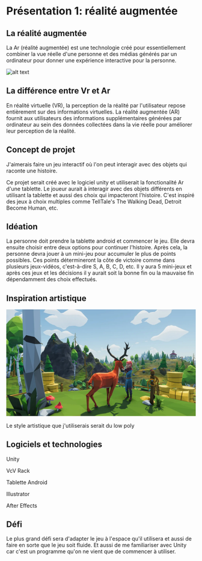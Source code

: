 # Présentation 1: réalité augmentée


## La réalité augmentée

La Ar (réalité augmentée) est une technologie créé pour essentiellement combiner la vue réelle d'une personne et des médias générés par un ordinateur pour donner une expérience interactive pour la personne. 

![alt text](https://ardev.es/wp-content/uploads/2018/01/arkit-iphone-x.png)


## La différence entre Vr et Ar

En réalité virtuelle (VR), la perception de la réalité par l'utilisateur repose entièrement sur des informations virtuelles. La réalité augmentée (AR) fournit aux utilisateurs des informations supplémentaires générées par ordinateur au sein des données collectées dans la vie réelle pour améliorer leur perception de la réalité. 


## Concept de projet

J'aimerais faire un jeu interactif où l'on peut interagir avec des objets qui raconte une histoire.

Ce projet serait créé avec le logiciel unity et utiliserait la fonctionalité Ar d'une tablette. Le joueur aurait à interagir avec des objets différents en utilisant la tablette et aussi des choix qui impacteront l'histoire. C'est inspiré des jeux à choix multiples comme TellTale's The Walking Dead, Detroit Become Human, etc.

## Idéation
La personne doit prendre la tablette android et commencer le jeu. Elle devra ensuite choisir entre deux options pour continuer l'histoire. Après cela, la personne devra jouer à un mini-jeu pour accumuler le plus de points possibles. Ces points détermineront la côte de victoire comme dans plusieurs jeux-vidéos, c'est-à-dire S, A, B, C, D, etc. Il y aura 5 mini-jeux et après ces jeux et les décisions il y aurait soit la bonne fin ou la mauvaise fin dépendamment des choix effectués.


## Inspiration artistique

![alt text](https://github.com/Erickthe/presentation1-conception/blob/main/img/Best-Free-Low-Poly-Games.webp)

Le style artistique que j'utiliserais serait du low poly

## Logiciels et technologies

Unity

VcV Rack

Tablette Android

Illustrator

After Effects

## Défi
Le plus grand défi sera d'adapter le jeu à l'espace qu'il utilisera et aussi de faire en sorte que le jeu soit fluide. Et aussi de me familiariser avec Unity car c'est un programme qu'on ne vient que de commencer à utiliser.


